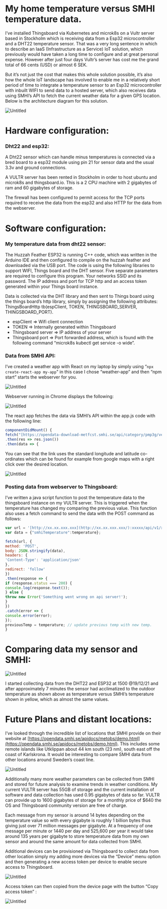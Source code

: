 # My home temperature versus SMHI temperature data.

I’ve installed Thingsboard via Kubernetes and microk8s on a Vultr server based in Stockholm which is receiving data from a Esp32 microcontroller and a DHT22 temperature sensor.  That was a very long sentence in which to describe an IaaS (Infrastructure as a Service) IoT solution, which previously would have taken a long time to configure and at great personal expense. However after just four days Vultr’s server has cost me the grand total of 66 cents (USD) or almost 6 SEK.

But it’s not just the cost that makes this whole solution possible, it’s also how the whole IoT landscape has involved to enable me in a relatively short period of time to integrate a temperature sensor to an Esp32 microcontroller with inbuilt WIFI to send data to a hosted server, which also receives data using SMHI’s API to fetch the current weather data for a given GPS location.  Below is the architecture diagram for this solution.

![Untitled](My%20home%20temperature%20versus%20SMHI%20temperature%20data%2086b1c75de6e649a1812b5489f2fe22fd/Untitled.png)

# Hardware configuration:

### Dht22 and esp32:

A Dht22 sensor which can handle minus temperatures is connected via a bred board to a esp32 module using pin 21 for sensor data and the usual 3.3v and ground connections.  

A VULTR server has been rented in Stockholm in order to host ubuntu and microk8s and thingsboard.io. This is a 2 CPU machine with 2 gigabytes of ram and 60 gigabytes of storage.

The firewall has been configured to permit access for the TCP ports required to receive the data from the esp32 and also HTTP for the data from the webserver.

# Software configuration:

### My temperature data from dht22 sensor:

The Huzzah Feather ESP32 is running C++ code, which was written in the Arduino IDE and then configured to compile on the huzzah feather and downloaded via the USB port.  The code is using the following libraries to support WIFI, Things board and the DHT sensor.  Five separate parameters are required to configure this program.  Your networks SSID and its password. The IP address and port for TCP http and an access token generated within your Things board instance.  

Data is collected via the DHT library and then sent to Things board using the things board’s http library, simply by assigning the following attributes: ThingsBoardHttp tb(espClient, TOKEN, THINGSBOARD_SERVER, THINGSBOARD_PORT).  

- espClient ⇒ Wifi client connection
- TOKEN ⇒ Internally generated within Thingsboard
- Thingsboard server ⇒ IP address of your server
- Thingsboard port ⇒ Port forwarded address, which is found with the following command “microk8s kubectl get service -o wide”.

### Data from SMHI API:

I’ve created a weather app with React on my laptop by simply using “`npx create-react-app my-app`" in this case I chose “weather-app” and then “npm start” starts the webserver for you.

![Untitled](My%20home%20temperature%20versus%20SMHI%20temperature%20data%2086b1c75de6e649a1812b5489f2fe22fd/Untitled%201.png)

Webserver running in Chrome displays the following:

![Untitled](My%20home%20temperature%20versus%20SMHI%20temperature%20data%2086b1c75de6e649a1812b5489f2fe22fd/Untitled%202.png)

The react app fetches the data via SMHI’s API within the app.js code with the following line:

```jsx
componentDidMount() {
fetch("[https://opendata-download-metfcst.smhi.se/api/category/pmp3g/version/2/geotype/point/lon/xx.xxx/lat/xx.xxx/data.json](https://opendata-download-metfcst.smhi.se/api/category/pmp3g/version/2/geotype/point/lon/17.924/lat/59.287/data.json)")
.then(res => res.json())
.then(data => {
```

You can see that the link uses the standard longitude and latitude co-ordinates which can be found for example from google maps with a right click over the desired location.

![Untitled](My%20home%20temperature%20versus%20SMHI%20temperature%20data%2086b1c75de6e649a1812b5489f2fe22fd/Untitled%203.png)

### Posting data from webserver to Thingsboard:

I’ve written a java script function to post the temperature data to the thingsboard instance on my VULTR server. This is triggered when the temperature has changed my comparing the previous value.  This function also uses a fetch command to send the data with the POST command as follows:

```jsx
var url = '[http://xx.xx.xxx.xxx](http://xx.xx.xxx.xxx/):xxxxx/api/v1/xxxxxxxxxxxxxxxxxxxx/telemetry' // --header "Content-Type:application/json'
var data = {"smhiTemperature":temperature};
```

```jsx
fetch(url, {
method: 'POST',
body: JSON.stringify(data),
headers: {
'Content-Type': 'application/json'
},
redirect: 'follow'
})
.then(response => {
if (response.status === 200) {
console.log(response.text());
} else {
throw new Error('Something went wrong on api server!');
}
})
.catch(error => {
console.error(error);
});
previousTemp = temperature; // update previous temp with new temp.
}
```

# Comparing data my sensor and SMHI:

![Untitled](My%20home%20temperature%20versus%20SMHI%20temperature%20data%2086b1c75de6e649a1812b5489f2fe22fd/Untitled%204.png)

I started collecting data from the DHT22 and ESP32 at 1500 @19/12/21 and after approximately 7 minutes the sensor had acclimatized to the outdoor temperature as shown above as temperature versus SMHI’s temperature shown in yellow, which as almost the same values.

# Future Plans and distant locations:

I’ve looked through the incredible list of locations that SMHI provide on their website at [https://opendata.smhi.se/apidocs/metobs/demo.html](https://opendata.smhi.se/apidocs/metobs/demo.html).  This includes some remote islands like Utklippan about 44 km south (23 nm), south east off the coast of Karlskrona. It would be interesting to compare SMHI data from other locations around Sweden’s coast line.

![Untitled](My%20home%20temperature%20versus%20SMHI%20temperature%20data%2086b1c75de6e649a1812b5489f2fe22fd/Untitled%205.png)

Additionally many more weather parameters can be collected from SMHI and stored for future analysis to examine trends in weather conditions.  My current VULTR server has 55GB of storage and the current installation of software and data collection has used 0.95 gigabytes of data so far. VULTR can provide up to 1600 gigabytes of storage for a monthly price of $640 the OS and Thingsboard community version are free of charge.  

Each message from my sensor is around 14 bytes depending on the temperature value so with every gigabyte is roughly 1 billion bytes thus giving just over 71 million messages per gigabyte. At a frequency of one message per minute or 1440 per day and 525,600 per year it would take around 135 years per gigabyte to store temperature data from my own sensor and around the same amount for data collected from SMHI.

Additional devices can be provisioned via Thingsboard to collect data from other location simply my adding more devices via the “Device” menu option and then generating a new access token per device to enable secure access to Thingsboard.

![Untitled](My%20home%20temperature%20versus%20SMHI%20temperature%20data%2086b1c75de6e649a1812b5489f2fe22fd/Untitled%206.png)

Access token can then copied from the device page with the button “Copy access token” :

![Untitled](My%20home%20temperature%20versus%20SMHI%20temperature%20data%2086b1c75de6e649a1812b5489f2fe22fd/Untitled%207.png)
